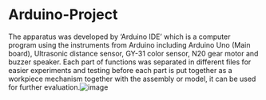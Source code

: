 # Arduino-Project
The apparatus was developed by ‘Arduino IDE’ which is a computer program using the instruments from Arduino including Arduino Uno (Main board), Ultrasonic distance sensor, GY-31 color sensor, N20 gear motor and buzzer speaker. Each part of functions was separated in different files for easier experiments and testing before each part is put together as a workpiece mechanism together with the assembly or model, it can be used for further evaluation.![image](https://user-images.githubusercontent.com/92824339/209465189-9ae6110c-9198-45dd-bb91-883aceaf522c.png)
